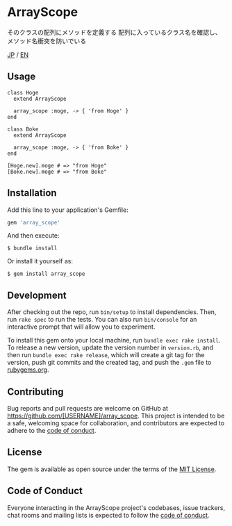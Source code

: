 # ArrayScope

そのクラスの配列にメソッドを定義する
配列に入っているクラス名を確認し、メソッド名衝突を防いでいる

[JP](https://qiita.com/kyohah/private/9fb8f969fbb74926e8bd) / [EN](https://dev.to/sonodasnd/i-created-a-gem-that-allows-you-to-write-a-method-to-an-array-in-activemodel-42na-temp-slug-91007?preview=66abbaa22e8cacd906230fa500090b790d5b41c955d1c411c67b8b3d1fbee3ab03b05050a98c1eb7c1dd95410e7ad77875e5a72cce07632960508e43)

## Usage

```
class Hoge
  extend ArrayScope

  array_scope :moge, -> { 'from Hoge' }
end

class Boke
  extend ArrayScope

  array_scope :moge, -> { 'from Boke' }
end

[Hoge.new].moge # => "from Hoge"
[Boke.new].moge # => "from Boke"
```

## Installation

Add this line to your application's Gemfile:

```ruby
gem 'array_scope'
```

And then execute:

    $ bundle install

Or install it yourself as:

    $ gem install array_scope


## Development

After checking out the repo, run `bin/setup` to install dependencies. Then, run `rake spec` to run the tests. You can also run `bin/console` for an interactive prompt that will allow you to experiment.

To install this gem onto your local machine, run `bundle exec rake install`. To release a new version, update the version number in `version.rb`, and then run `bundle exec rake release`, which will create a git tag for the version, push git commits and the created tag, and push the `.gem` file to [rubygems.org](https://rubygems.org).

## Contributing

Bug reports and pull requests are welcome on GitHub at https://github.com/[USERNAME]/array_scope. This project is intended to be a safe, welcoming space for collaboration, and contributors are expected to adhere to the [code of conduct](https://github.com/[USERNAME]/array_scope/blob/master/CODE_OF_CONDUCT.md).

## License

The gem is available as open source under the terms of the [MIT License](https://opensource.org/licenses/MIT).

## Code of Conduct

Everyone interacting in the ArrayScope project's codebases, issue trackers, chat rooms and mailing lists is expected to follow the [code of conduct](https://github.com/[USERNAME]/array_scope/blob/master/CODE_OF_CONDUCT.md).
